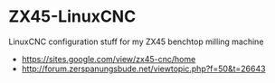 # ZX45-LinuxCNC
LinuxCNC configuration stuff for my ZX45 benchtop milling machine

* https://sites.google.com/view/zx45-cnc/home
* http://forum.zerspanungsbude.net/viewtopic.php?f=50&t=26643
